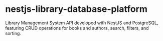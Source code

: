 # nestjs-library-database-platform
Library Management System API developed with NestJS and PostgreSQL, featuring CRUD operations for books and authors, search, filters, and sorting.
